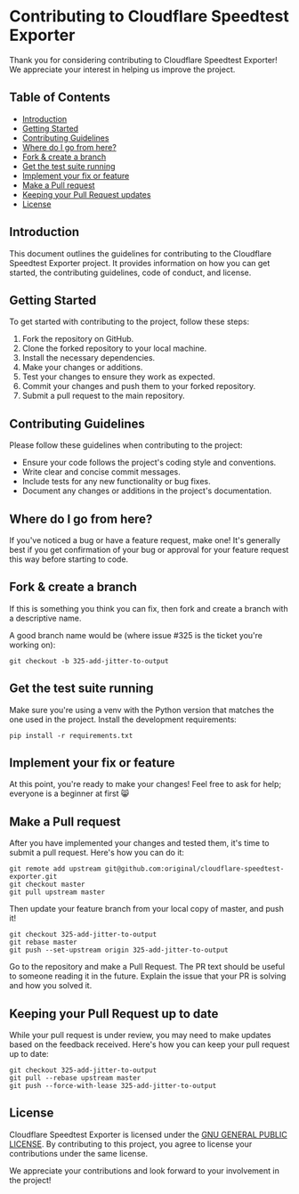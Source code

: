 # Contributing to Cloudflare Speedtest Exporter

Thank you for considering contributing to Cloudflare Speedtest Exporter! We appreciate your interest in helping us improve the project.

## Table of Contents

- [Introduction](#introduction)
- [Getting Started](#getting-started)
- [Contributing Guidelines](#contributing-guidelines)
- [Where do I go from here?](#where-do-i-go-from-here)
- [Fork & create a branch](#fork--create-a-branch)
- [Get the test suite running](#get-the-test-suite-running)
- [Implement your fix or feature](#implement-your-fix-or-feature)
- [Make a Pull request](#make-a-pull-request)
- [Keeping your Pull Request updates](#keeping-your-pull-request-up-to-date)
- [License](#license)

## Introduction

This document outlines the guidelines for contributing to the Cloudflare Speedtest Exporter project. It provides information on how you can get started, the contributing guidelines, code of conduct, and license.

## Getting Started

To get started with contributing to the project, follow these steps:

1. Fork the repository on GitHub.
2. Clone the forked repository to your local machine.
3. Install the necessary dependencies.
4. Make your changes or additions.
5. Test your changes to ensure they work as expected.
6. Commit your changes and push them to your forked repository.
7. Submit a pull request to the main repository.

## Contributing Guidelines

Please follow these guidelines when contributing to the project:

- Ensure your code follows the project's coding style and conventions.
- Write clear and concise commit messages.
- Include tests for any new functionality or bug fixes.
- Document any changes or additions in the project's documentation.

## Where do I go from here?

If you've noticed a bug or have a feature request, make one! It's generally best if you get confirmation of your bug or approval for your feature request this way before starting to code.

## Fork & create a branch

If this is something you think you can fix, then fork and create a branch with a descriptive name.

A good branch name would be (where issue #325 is the ticket you're working on):

```shell
git checkout -b 325-add-jitter-to-output
```

## Get the test suite running

Make sure you're using a venv with the Python version that matches the one used in the project. Install the development requirements:

```shell
pip install -r requirements.txt
```

## Implement your fix or feature

At this point, you're ready to make your changes! Feel free to ask for help; everyone is a beginner at first 😸

## Make a Pull request

After you have implemented your changes and tested them, it's time to submit a pull request. Here's how you can do it:

```shell
git remote add upstream git@github.com:original/cloudflare-speedtest-exporter.git
git checkout master
git pull upstream master
```

Then update your feature branch from your local copy of master, and push it!

```shell
git checkout 325-add-jitter-to-output
git rebase master
git push --set-upstream origin 325-add-jitter-to-output
```
Go to the repository and make a Pull Request. The PR text should be useful to someone reading it in the future. Explain the issue that your PR is solving and how you solved it.

## Keeping your Pull Request up to date

While your pull request is under review, you may need to make updates based on the feedback received. Here's how you can keep your pull request up to date:

```shell
git checkout 325-add-jitter-to-output
git pull --rebase upstream master
git push --force-with-lease 325-add-jitter-to-output
```

## License

Cloudflare Speedtest Exporter is licensed under the [GNU GENERAL PUBLIC LICENSE](LICENSE). By contributing to this project, you agree to license your contributions under the same license.

We appreciate your contributions and look forward to your involvement in the project!
